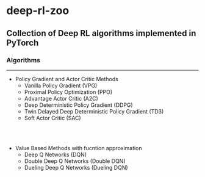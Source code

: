 # **deep-rl-zoo**
## Collection of Deep RL algorithms implemented in PyTorch

### Algorithms
---
  -  Policy Gradient and Actor Critic Methods
     - Vanilla Policy Gradient (VPG)
     - Proximal Policy Optimization (PPO)
     - Advantage Actor Critic (A2C)
     - Deep Deterministic Policy Gradient (DDPG)
     - Twin Delayed Deep Deterministic Policy Gradient (TD3)
     - Soft Actor Critic (SAC)

  <br>
  </br>
  
  -  Value Based Methods with fucntion approximation
     -  Deep Q Networks (DQN)
     -  Double Deep Q Networks (Double DQN)
     -  Dueling Deep Q Networks (Dueling DQN)
  
